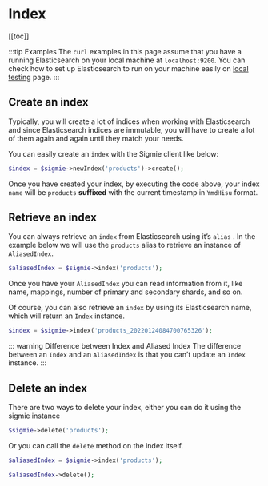 # Index

[[toc]]

:::tip Examples
The `curl` examples in this page assume that you have a running Elasticsearch on your local machine at `localhost:9200`. You can check how to set up Elasticsearch to run on your machine easily on [local testing](#) page.
:::

## Create an index
Typically, you will create a lot of indices when working with Elasticsearch and since Elasticsearch indices are immutable, you will have to create a lot of them again and again until they match your needs.

You can easily create an `index` with the Sigmie client  like below: 
```php
$index = $sigmie->newIndex('products')->create();
```

Once you have created your index, by executing the code above, your index  `name` will be `products` **suffixed** with the current timestamp in `YmdHisu` format. 

## Retrieve an index
You can always retrieve an `index` from Elasticsearch using it’s `alias` . In the example below we will use the  `products`  alias to retrieve an instance of `AliasedIndex`.

```php
$aliasedIndex = $sigmie->index('products');
```

Once you have your `AliasedIndex` you can read information from it, like name, mappings, number of primary and secondary shards, and so on. 

Of course, you can also retrieve an `index` by using its Elasticsearch name, which will return an `Index` instance.

```php
$index = $sigmie->index('products_20220124084700765326');
```

::: warning Difference between Index and Aliased Index
The difference between an `Index` and an `AliasedIndex` is that you can’t update an `Index` instance.
:::

## Delete an index

There are two ways to delete your index, either you can do it using the sigmie instance
```php
$sigmie->delete('products');
```

Or you can call the `delete` method on the index itself.

```php
$aliasedIndex = $sigmie->index('products');

$aliasedIndex->delete();
```
